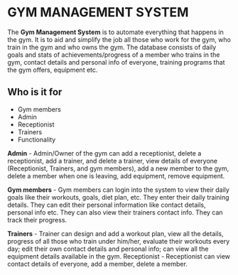 # GYM MANAGEMENT SYSTEM

The <b>Gym Management System</b> is to automate everything that happens in the gym. It is to aid and simplify the job all those who work for the gym, who train in the gym and who owns the gym. The database consists of daily goals and stats of achievements/progress of a member who trains in the gym, contact details and personal info of everyone, training programs that the gym offers, equipment etc.

## Who is it for
 - Gym members
 - Admin
 - Receptionist
 - Trainers
 - Functionality

<b>Admin</b> - Admin/Owner of the gym can add a receptionist, delete a receptionist, add a trainer, and delete a trainer, view details of everyone (Receptionist, Trainers, and gym members), add a new member to the gym, delete a member when one is leaving, add equipment, remove equipment.

<b>Gym members</b> - Gym members can login into the system to view their daily goals like their workouts, goals, diet plan, etc. They enter their daily training details. They can edit their personal information like contact details, personal info etc. They can also view their trainers contact info. They can track their progress.

<b>Trainers</b> - Trainer can design and add a workout plan, view all the details, progress of all those who train under him/her, evaluate their workouts every day; edit their own contact details and personal info; can view all the equipment details available in the gym.
Receptionist - Receptionist can view contact details of everyone, add a member, delete a member.
